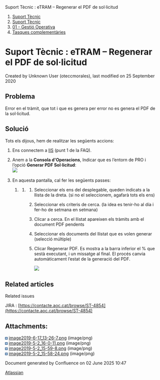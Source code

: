 Suport Tècnic : eTRAM – Regenerar el PDF de sol·licitud  

1.  [Suport Tècnic](index.html)
2.  [Suport Tècnic](13893782.html)
3.  [01 - Gestió Operativa](26313391.html)
4.  [Tasques complementàries](26313409.html)

Suport Tècnic : eTRAM – Regenerar el PDF de sol·licitud
=======================================================

Created by Unknown User (oteccmorales), last modified on 25 September 2020

Problema
--------

Error en el tràmit, que tot i que es genera per error no es genera el PDF de la sol·licitud.

Solució
-------

Tots els dijous, hem de realitzar les següents accions:

  

1.  Ens connectem a [IIS](https://intranet.aoc.cat/pages/viewpage.action?pageId=26313443) (punt 1 de la FAQ).
    
2.  Anem a la **Consola d'Operacions**, Indicar que es l’entorn de PRO i l’opció **Generar PDF Sol·licitud**:  
    ![](attachments/41519173/41519174.png)
    
3.  En aquesta pantalla, cal fer les següents passes:
    1.  1.  1.  Seleccionar els ens del desplegable, queden indicats a la llista de la dreta. (si no el seleccionem, agafarà tots els ens)
            2.  Seleccionar els criteris de cerca. (la idea es tenir-ho al día i fer-ho de setmana en setmana)
            3.  Clicar a cerca. En el llistat apareixen els tràmits amb el document PDF pendents
            4.  Seleccionar els documents del llistat que es volen generar (selecció múltiple)
            5.  Clicar Regenerar PDF. Es mostra a la barra inferior el % que sestà executant, i un missatge al final. El procés canvia automàticament l’estat de la generació del PDF.  
                  
                ![](attachments/41519173/41519175.png)

Related articles
----------------

  

Related issues

JIRA : [https://contacte.aoc.cat/browse/ST-4854](https://contacte.aoc.cat/browse/ST-4854)

Attachments:
------------

![](images/icons/bullet_blue.gif) [image2019-6-17\_13-26-7.png](attachments/41519173/41519174.png) (image/png)  
![](images/icons/bullet_blue.gif) [image2019-5-2\_16-0-11.png](attachments/41519173/41519175.png) (image/png)  
![](images/icons/bullet_blue.gif) [image2019-5-2\_15-59-8.png](attachments/41519173/41519176.png) (image/png)  
![](images/icons/bullet_blue.gif) [image2019-5-2\_15-58-24.png](attachments/41519173/41519177.png) (image/png)  

Document generated by Confluence on 02 June 2025 10:47

[Atlassian](http://www.atlassian.com/)